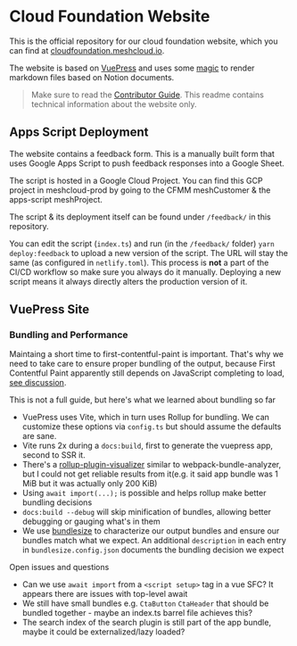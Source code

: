 # Cloud Foundation Website

This is the official repository for our cloud foundation website, which you can
find at [cloudfoundation.meshcloud.io](https://cloudfoundation.meshcloud.io).

The website is based on [VuePress](https://v2.vuepress.vuejs.org/) and uses some [magic](https://github.com/meshcloud/notion-markdown-cms) to
render markdown files based on Notion documents.

> Make sure to read the [Contributor Guide](https://www.notion.so/meshcloud/Contributor-Guide-for-cloudfoundation-meshcloud-io-5b23e05cc0214e0994173c5670dac18b.). This readme contains technical information about the website only.

## Apps Script Deployment

The website contains a feedback form. This is a manually built form that
uses Google Apps Script to push feedback responses into a Google Sheet.

The script is hosted in a Google Cloud Project. You can find this GCP project 
in meshcloud-prod by going to the CFMM meshCustomer & the apps-script meshProject.

The script & its deployment itself can be found under `/feedback/` in this repository.

You can edit the script (`index.ts`) and run (in the `/feedback/` folder) `yarn deploy:feedback` to 
upload a new version of the script. The URL will stay the same (as configured in `netlify.toml`).
This process is **not** a part of the CI/CD workflow so make sure you always do it manually.
Deploying a new script means it always directly alters the production version of it.

## VuePress Site

### Bundling and Performance

Maintaing a short time to first-contentful-paint is important. That's why we need to take care to ensure proper bundling of the output, because First Contentful Paint apparently still depends on JavaScript completing to load, [see discussion](https://github.com/vuepress/vuepress-next/discussions/728).

This is not a full guide, but here's what we learned about bundling so far

- VuePress uses Vite, which in turn uses Rollup for bundling. We can customize these options via `config.ts` but should assume the defaults are sane.
- Vite runs 2x during a `docs:build`, first to generate the vuepress app, second to SSR it.
- There's a [rollup-plugin-visualizer](https://github.com/btd/rollup-plugin-visualizer) similar to webpack-bundle-analyzer, but I could not get reliable results from it(e.g. it said app bundle was 1 MiB but it was actually only 200 KiB)
- Using `await import(...);` is possible and helps rollup make better bundling decisions
- `docs:build --debug` will skip minification of bundles, allowing better debugging or gauging what's in them
- We use [bundlesize](https://github.com/siddharthkp/bundlesize) to characterize our output bundles and ensure our bundles match what we expect. An additional `description` in each entry in `bundlesize.config.json` documents the bundling decision we expect

Open issues and questions

- Can we use `await import` from a `<script setup>` tag in a vue SFC? It appears there are issues with top-level await
- We still have small bundles e.g. `CtaButton` `CtaHeader` that should be bundled together - maybe an index.ts barrel file achieves this?
- The search index of the search plugin is still part of the app bundle, maybe it could be externalized/lazy loaded?